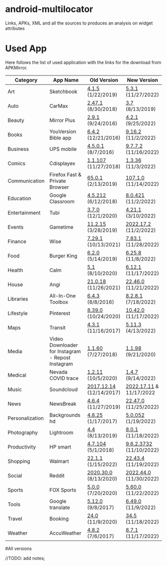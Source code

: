 # android-multilocator
Links, APKs, XML and all the sources to produces an analysis on widget attributes

# Used App

Here follows the list of used application with the links for the download from APKMirror.

|Category|App Name |Old Version                    |New Version |
|------------|----|-------------------------------|-----------------------------|
|Art | Sketchbook | [4.1.5](https://www.apkmirror.com/apk/sketchbook/sketchbook-draw-and-paint/sketchbook-draw-and-paint-4-1-5-release/) (1/22/2019) | [5.3.1](https://www.apkmirror.com/apk/sketchbook/sketchbook-draw-and-paint/sketchbook-draw-and-paint-5-3-1-release/) (11/27/2022) |
|Auto | CarMax | [2.47.1](https://www.apkmirror.com/apk/carmax/carmax-cars-for-sale-search-used-car-inventory/carmax-cars-for-sale-search-used-car-inventory-2-47-1-release/) (8/30/2018) | [3.7](https://www.apkmirror.com/apk/carmax/carmax-cars-for-sale-search-used-car-inventory/carmax-cars-for-sale-search-used-car-inventory-3-7-0-release/) (8/13/2019)|
|Beauty | Mirror Plus | [2.9.1](https://www.apkmirror.com/apk/digitalchemy-llc/mirror-2/mirror-2-2-9-1-release/) (9/24/2016) | [4.2.1](https://www.apkmirror.com/apk/digitalchemy-llc/mirror-2/mirror-2-4-2-1-release/) (9/25/2022)|
| Books | YouVersion Bible app | [6.4.2](https://www.apkmirror.com/apk/life-church/bible/bible-6-4-2-release/) (12/21/2016) | [9.16.2](https://www.apkmirror.com/apk/life-church/bible/bible-9-16-2-release/) (11/2/2022)|
|Business | UPS mobile | [4.5.0.1](https://www.apkmirror.com/apk/ups/ups-mobile/ups-mobile-4-5-0-1-release/) (8/7/2016) | [9.7.7.2](https://www.apkmirror.com/apk/ups/ups-mobile/ups-mobile-9-7-7-2-release/) (11/16/2022)|
|Comics | Cdisplayex | [1.1.107](https://www.apkmirror.com/apk/progdigy-software/cdisplayex-free-comic-reader/cdisplayex-free-comic-reader-1-1-107-release/) (11/27/2018) | [1.3.36](https://www.apkmirror.com/apk/progdigy-software/cdisplayex-free-comic-reader/cdisplayex-free-comic-reader-1-3-36-release/) (11/3/2022)|
|Communication | Firefox Fast & Private Browser | [65.0.1](https://www.apkmirror.com/apk/mozilla/firefox/firefox-65-0-1-release/) (2/13/2019) | [107.1.0](https://www.apkmirror.com/apk/mozilla/firefox/firefox-107-1-0-release/) (11/14/2022)|
|Education | Google Classroom | [4.5.212](https://www.apkmirror.com/apk/google-inc/classroom/classroom-4-5-212-06-release/) (6/12/2018) | [8.0.421](https://www.apkmirror.com/apk/google-inc/classroom/classroom-8-0-421-20-release/) (11/2/2022)|
|Entertainment | Tubi | [3.7.0](https://www.apkmirror.com/apk/tubi-tv/tubi-free-movies-tv-shows/tubi-free-movies-tv-shows-3-7-0-release/) (12/1/2020) | [4.21.1](https://www.apkmirror.com/apk/tubi-tv/tubi-free-movies-tv-shows/tubi-free-movies-tv-shows-4-21-1-release/) (3/10/2022)|
|Events | Gametime | [11.2.15](https://www.apkmirror.com/apk/gametime/gametime-buy-event-tickets/gametime-buy-event-tickets-11-2-15-release/) (3/28/2019)| [2022.17.2](https://www.apkmirror.com/apk/gametime/gametime-buy-event-tickets/gametime-buy-event-tickets-2022-17-2-release/) (11/2/2022)|
|Finance | Wise | [7.29.1](https://www.apkmirror.com/apk/wise-formerly-transferwise/wise-ex-transferwise/wise-ex-transferwise-7-29-1-release/wise-ex-transferwise-7-29-1-android-apk-download/) (10/13/2021)|[7.83.1](https://www.apkmirror.com/apk/wise-formerly-transferwise/wise-ex-transferwise/wise-ex-transferwise-7-83-1-release/wise-7-83-1-android-apk-download/) (11/28/2022)|
|Food | Burger King |[6.2.0](https://www.apkmirror.com/apk/burger-king-inc/burger-king/burger-king-6-2-0-release/) (5/14/2019) | [6.25.8](https://www.apkmirror.com/apk/burger-king-inc/burger-king/burger-king-6-25-8-release/) (11/8/2022)|
|Health | Calm | [5.1](https://www.apkmirror.com/apk/calm-com-inc/calm-meditate-sleep-relax/calm-meditate-sleep-relax-5-1-release/) (8/10/2020) | [6.12.1](https://www.apkmirror.com/apk/calm-com-inc/calm-meditate-sleep-relax/calm-meditate-sleep-relax-6-12-1-release/) (11/17/2022)|
|House | Angi | [21.0.18](https://www.apkmirror.com/apk/angi-inc/angi-find-pros-for-home-improvement-repairs/angi-find-pros-for-home-improvement-repairs-21-0-18-release/) (11/26/2021) | [22.46.0](https://www.apkmirror.com/apk/angi-inc/angi-find-pros-for-home-improvement-repairs/angi-find-pros-for-home-improvement-repairs-22-46-0-release/) (11/21/2022)|
|Libraries | All-In-One Toolbox | [6.4.3](https://www.apkmirror.com/apk/aio-software-technology-co-ltd/all-in-one-toolbox-cleaner-booster-app-manager/all-in-one-toolbox-cleaner-v6-4-3-release/) (8/8/2016) | [8.2.8.1](https://www.apkmirror.com/apk/aio-software-technology-co-ltd/all-in-one-toolbox-cleaner-booster-app-manager/all-in-one-toolbox-cleaner-booster-app-manager-v8-2-8-1-release/) (7/18/2022)|
|Lifestyle | Pinterest | [8.39.0](https://www.apkmirror.com/apk/pinterest-inc/pinterest/pinterest-8-39-0-release/) (10/24/2020) | [10.42.0](https://www.apkmirror.com/apk/pinterest-inc/pinterest/pinterest-10-42-0-release/) (11/17/2022)|
|Maps | Transit | [4.3.1](https://www.apkmirror.com/apk/transit-app-inc/transit-real-time-transit-app/transit-real-time-transit-app-4-3-1-release/) (11/16/2017) | [5.11.3](https://www.apkmirror.com/apk/transit-app-inc/transit-real-time-transit-app/transit-real-time-transit-app-5-11-3-release/) (4/13/2022) |
|Media | Video Downloader for Instagram - Repost Instagram | [1.1.60](https://www.apkmirror.com/apk/inshot-inc/video-downloader-for-instagram-repost-app-2/video-downloader-for-instagram-repost-app-2-1-1-60-release/) (7/27/2018)| [1.1.98](https://www.apkmirror.com/apk/inshot-inc/video-downloader-for-instagram-repost-app-2/video-downloader-for-instagram-repost-app-2-1-1-98-release/) (9/21/2020)|
|Medical | Nevada COVID trace |  [1.2.11](https://www.apkmirror.com/apk/nevada-division-of-public-and-behavioral-health/covid-trace-nevada/covid-trace-nevada-1-2-11-release/) (10/5/2020)| [1.4.7](https://www.apkmirror.com/apk/nevada-division-of-public-and-behavioral-health/covid-trace-nevada/covid-trace-nevada-minted1400007-release/) (9/14/2022) |
|Music | Soundcloud | [2017.12.14](https://www.apkmirror.com/apk/soundcloud/soundcloud-soundcloud/soundcloud-soundcloud-2017-12-14-release-release/) (12/14/2017) | [2022.17.11](https://www.apkmirror.com/apk/soundcloud/soundcloud-soundcloud/soundcloud-soundcloud-2022-11-10-release-release/) & 11/17/2022|
|News | NewsBreak | [4.6.4](https://www.apkmirror.com/apk/particle-media-inc/news-break-local-breaking/news-break-local-breaking-4-6-4-release/) (11/27/2019) | [22.47.0](https://www.apkmirror.com/apk/particle-media-inc/news-break-local-breaking/news-break-local-breaking-22-47-0-release/) (11/25/2022)|
|Personalization | Backgrounds hd | [4.8.25](https://www.apkmirror.com/apk/ogq/backgrounds-hd-wallpapers/backgrounds-hd-wallpapers-4-8-25-release/) (1/17/2017) | [5.0.052](https://www.apkmirror.com/apk/ogq/backgrounds-hd-wallpapers/backgrounds-hd-wallpapers-5-0-052-release/) (1/19/2022)|
|Photography | Lightroom | [4.4](https://www.apkmirror.com/apk/adobe/lightroom/lightroom-4-4-release/) (8/13/2019) | [8.0.1](https://www.apkmirror.com/apk/adobe/lightroom/lightroom-8-0-1-release/) (11/18/2022)|
|Productivity | HP smart | [4.7.104](https://www.apkmirror.com/apk/hewlett-packard-company/hp-smart-printer-remote/hp-smart-printer-remote-4-7-104-release/) (5/1/2018) | [9.6.2.3732](https://www.apkmirror.com/apk/hewlett-packard-company/hp-smart-printer-remote/hp-smart-printer-remote-9-6-2-3732-release/) (11/10/2022)|
|Shopping | Walmart | [22.1.1](https://www.apkmirror.com/apk/walmart/walmart/walmart-22-1-1-release/) (1/15/2022) | [22.43.4](https://www.apkmirror.com/apk/walmart/walmart/walmart-22-43-4-release/) (11/19/2022)|
|Social | Reddit | [2020.30.0](https://www.apkmirror.com/apk/redditinc/reddit/reddit-2020-30-0-release/) (8/13/2020) | [2022.44.0](https://www.apkmirror.com/apk/redditinc/reddit/reddit-2022-44-0-release/) (11/30/2022)|
|Sports | FOX Sports| [5.0.0](https://www.apkmirror.com/apk/fox-sports-interactive/fox-sports-watch-fifa-womens-world-cup-2019/fox-sports-watch-fifa-womens-world-cup-2019-5-0-0spr-release/) (7/20/2020) | [5.60.0](https://www.apkmirror.com/apk/fox-sports-interactive/fox-sports-watch-fifa-womens-world-cup-2019/fox-sports-watch-fifa-womens-world-cup-2019-5-60-0-release/) (11/22/2022) |
|Tools | Google translate | [5.12.0](https://www.apkmirror.com/apk/google-inc/translate/translate-5-12-0-rc05-167195139-release/) (9/8/2017) | [6.49.0](https://www.apkmirror.com/apk/google-inc/translate/translate-6-49-0-485157701-1-release-release/) (11/9/2022)|
|Travel | Booking | [24.0](https://www.apkmirror.com/apk/booking-com-hotel-reservations/booking-com-hotel-reservations/booking-com-hotel-reservations-24-0-release/) (11/9/2020) | [34.5](https://www.apkmirror.com/apk/booking-com-hotel-reservations/booking-com-hotel-reservations/booking-com-hotel-reservations-34-5-release/) (11/18/2022)|   
|Weather | AccuWeather | [4.8.2](https://www.apkmirror.com/apk/accuweather/accuweather/accuweather-4-8-2-free-release/) (7/6/2017) | [8.7.1](https://www.apkmirror.com/apk/accuweather/accuweather/accuweather-8-7-1-1-google-release/) (11/17/2022)|

#All versions

//TODO: add notes;
